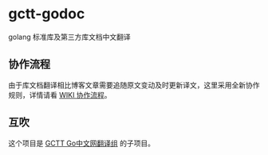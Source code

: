 # gctt-godoc
golang 标准库及第三方库文档中文翻译

## 协作流程
由于库文档翻译相比博客文章需要追随原文变动及时更新译文，这里采用全新协作规则，详情请看 [WIKI 协作流程]。

## 互吹
这个项目是 [GCTT Go中文网翻译组] 的子项目。

[WIKI 协作流程]: https://github.com/studygolang/gctt-godoc/wiki/%E5%8D%8F%E4%BD%9C%E6%B5%81%E7%A8%8B
[GCTT Go中文网翻译组]: https://github.com/studygolang/GCTT
